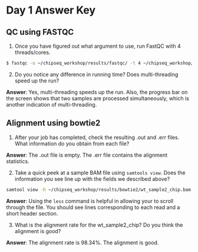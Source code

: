 # Day 1 Answer Key

## QC using FASTQC

1. Once you have figured out what argument to use, run FastQC with 4 threads/cores.

```bash
$ fastqc -o ~/chipseq_workshop/results/fastqc/ -t 4 ~/chipseq_workshop/raw_data/wt*chip.fastq.gz
```

2. Do you notice any difference in running time? Does multi-threading speed up the run?

**Answer**: Yes, multi-threading speeds up the run. Also, the progress bar on the screen shows that two samples are processed simultaneously, which is another indication of multi-threading.



## Alignment using bowtie2

1. After your job has completed, check the resulting .out and .err files. What information do you obtain from each file?

**Answer**: The .out file is empty. The .err file contains the alignment statistics.

2. Take a quick peek at a sample BAM file using `samtools view`. Does the information you see line up with the fields we described above?

```bash
samtool view -h ~/chipseq_workshop/results/bowtie2/wt_sample2_chip.bam | less
```
**Answer**: Using the `less` command is helpful in allowing your to scroll through the file. You should see lines corresponding to each read and a short header section.

3. What is the alignment rate for the wt_sample2_chip? Do you think the alignment is good?

**Answer**: The alignment rate is 98.34%. The alignment is good.
